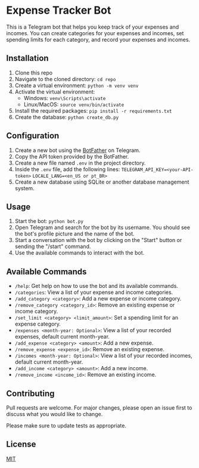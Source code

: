 # Expense Tracker Bot

This is a Telegram bot that helps you keep track of your expenses and incomes. You can create categories for your expenses and incomes, set spending limits for each category, and record your expenses and incomes.

## Installation

1. Clone this repo
2. Navigate to the cloned directory: `cd repo`
3. Create a virtual environment: `python -m venv venv`
4. Activate the virtual environment:
   * Windows: `venv\Scripts\activate`
   * Linux/MacOS: `source venv/bin/activate`
5. Install the required packages: `pip install -r requirements.txt`
6. Create the database: `python create_db.py`

## Configuration

1. Create a new bot using the [BotFather](https://t.me/botfather) on Telegram.
2. Copy the API token provided by the BotFather.
3. Create a new file named `.env` in the project directory.
4. Inside the `.env` file, add the following lines: `TELEGRAM_API_KEY=<your-API-token>` `LOCALE_LANG=<en_US or pt_BR>`
5. Create a new database using SQLite or another database management system.

## Usage

1. Start the bot: `python bot.py`
2. Open Telegram and search for the bot by its username. You should see the bot's profile picture and the name of the bot.
3. Start a conversation with the bot by clicking on the "Start" button or sending the "/start" command.
4. Use the available commands to interact with the bot.

## Available Commands

* `/help`: Get help on how to use the bot and its available commands.
* `/categories`: View a list of your expense and income categories.
* `/add_category <category>`: Add a new expense or income category.
* `/remove_category <category_id>`: Remove an existing expense or income category.
* `/set_limit <category> <limit_amount>`: Set a spending limit for an expense category.
* `/expenses <month-year: Optional>`: View a list of your recorded expenses, default current month-year.
* `/add_expense <category> <amount>`: Add a new expense.
* `/remove_expense <expense_id>`: Remove an existing expense.
* `/incomes <month-year: Optional>`: View a list of your recorded incomes, default current month-year.
* `/add_income <category> <amount>`: Add a new income.
* `/remove_income <income_id>`: Remove an existing income.

<categoria>

<categoria>

<categoria>

<categoria>

## Contributing

Pull requests are welcome. For major changes, please open an issue first to discuss what you would like to change.

Please make sure to update tests as appropriate.

## License

[MIT](https://choosealicense.com/licenses/mit/)
